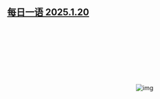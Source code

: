 <!--1737387223000-->
[每日一语 2025.1.20](https://chinadigitaltimes.net/chinese/715241.html)
------

<p><img decoding="async" src="data:image/svg+xml,%3Csvg%20xmlns='http://www.w3.org/2000/svg'%20viewBox='0%200%200%200'%3E%3C/svg%3E" alt="img" data-lazy-src="https://chinadigitaltimes.net/chinese/files/2025/01/2025.1.20.png"><noscript><img decoding="async" src="https://chinadigitaltimes.net/chinese/files/2025/01/2025.1.20.png" alt="img"></noscript></p><div class="addtoany_share_save_container addtoany_content addtoany_content_bottom"><div class="a2a_kit a2a_kit_size_32 addtoany_list" data-a2a-url="https://chinadigitaltimes.net/chinese/715241.html" data-a2a-title="每日一语 2025.1.20"><a class="a2a_button_facebook" href="https://www.addtoany.com/add_to/facebook?linkurl=https%3A%2F%2Fchinadigitaltimes.net%2Fchinese%2F715241.html&amp;linkname=%E6%AF%8F%E6%97%A5%E4%B8%80%E8%AF%AD%202025.1.20" title="Facebook" rel="nofollow noopener" target="_blank"></a><a class="a2a_button_twitter" href="https://www.addtoany.com/add_to/twitter?linkurl=https%3A%2F%2Fchinadigitaltimes.net%2Fchinese%2F715241.html&amp;linkname=%E6%AF%8F%E6%97%A5%E4%B8%80%E8%AF%AD%202025.1.20" title="Twitter" rel="nofollow noopener" target="_blank"></a><a class="a2a_button_telegram" href="https://www.addtoany.com/add_to/telegram?linkurl=https%3A%2F%2Fchinadigitaltimes.net%2Fchinese%2F715241.html&amp;linkname=%E6%AF%8F%E6%97%A5%E4%B8%80%E8%AF%AD%202025.1.20" title="Telegram" rel="nofollow noopener" target="_blank"></a><a class="a2a_button_reddit" href="https://www.addtoany.com/add_to/reddit?linkurl=https%3A%2F%2Fchinadigitaltimes.net%2Fchinese%2F715241.html&amp;linkname=%E6%AF%8F%E6%97%A5%E4%B8%80%E8%AF%AD%202025.1.20" title="Reddit" rel="nofollow noopener" target="_blank"></a><a class="a2a_button_whatsapp" href="https://www.addtoany.com/add_to/whatsapp?linkurl=https%3A%2F%2Fchinadigitaltimes.net%2Fchinese%2F715241.html&amp;linkname=%E6%AF%8F%E6%97%A5%E4%B8%80%E8%AF%AD%202025.1.20" title="WhatsApp" rel="nofollow noopener" target="_blank"></a><a class="a2a_button_email" href="https://www.addtoany.com/add_to/email?linkurl=https%3A%2F%2Fchinadigitaltimes.net%2Fchinese%2F715241.html&amp;linkname=%E6%AF%8F%E6%97%A5%E4%B8%80%E8%AF%AD%202025.1.20" title="Email" rel="nofollow noopener" target="_blank"></a><a class="a2a_button_copy_link" href="https://www.addtoany.com/add_to/copy_link?linkurl=https%3A%2F%2Fchinadigitaltimes.net%2Fchinese%2F715241.html&amp;linkname=%E6%AF%8F%E6%97%A5%E4%B8%80%E8%AF%AD%202025.1.20" title="Copy Link" rel="nofollow noopener" target="_blank"></a><a class="a2a_dd addtoany_share_save addtoany_share" href="https://www.addtoany.com/share"></a></div></div>
